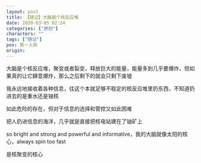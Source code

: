 ```yaml
---
layout: post
title: 【随记】大脑是个核反应堆
date: 2020-03-05 02:24
categories: ["原创"]
characters: ""
tags: ["随记"]
pov: 第一人称
origin: 
---
```


大脑是个核反应堆，聚变或者裂变，释放巨大的能量，能量多到几乎要爆炸，但如果真的让它肆意爆炸，那么之后剩下的就会只剩下废墟

我永远地接收着各种信息，往这个本就足够不稳定的核反应堆里扔东西，不知道扔进去的是重水还是铀核

如此危险的存在，但对于信息的选择和管控又如此困难

把人扔进信息的海洋，几乎就是直接把核电站建在了铀矿上

so bright and strong and powerful and informative，我的大脑就像太阳的核心，always spin too fast

是核聚变的核心

